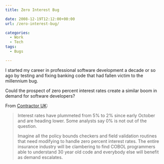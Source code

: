 ```yaml
---
title: Zero Interest Bug

date: 2008-12-19T12:12:00+00:00
url: /zero-interest-bug/

categories:
  - Work
  - Tech
tags:
  - Bugs

---
```

I started my career in professional software development a decade or so ago by testing and fixing banking code that had fallen victim to the millennium bug.

Could the prospect of zero percent interest rates create a similar boom in demand for software developers?

From [Contractor UK][1]:

> Interest rates have plummeted from 5% to 2% since early October and are heading lower. Some analysts say 0% is not out of the question.
>
> Imagine all the policy bounds checkers and field validation routines that need modifying to handle zero percent interest rates. The entire insurance industry will be clambering to find COBOL programmers able to understand 30 year old code and everybody else will benefit as demand escalates.

 [1]: http://www.contractoruk.com/004128.html